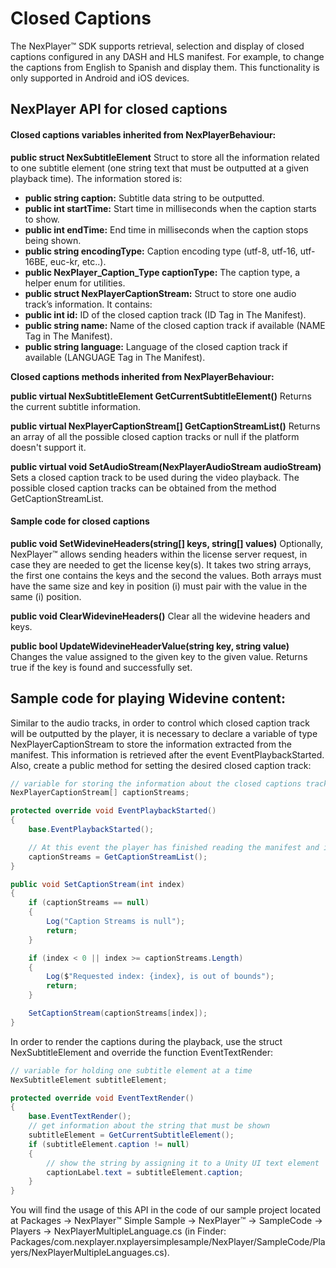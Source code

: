 # Closed Captions

The NexPlayer™ SDK supports retrieval, selection and display of closed captions configured in any DASH and HLS manifest. For example, to change the captions from English to Spanish and display them. This functionality is only supported in Android and iOS devices.

## NexPlayer API for closed captions

#### Closed captions variables inherited from NexPlayerBehaviour:

**public struct NexSubtitleElement**
Struct to store all the information related to one subtitle element (one string text that must be outputted at a given playback time). The information stored is:

- **public string caption:** Subtitle data string to be outputted.
- **public int startTime:** Start time in milliseconds when the caption starts to show.
- **public int endTime:** End time in milliseconds when the caption stops being shown.
- **public string encodingType:** Caption encoding type (utf-8, utf-16, utf-16BE, euc-kr, etc..).
- **public NexPlayer_Caption_Type captionType:** The caption type, a helper enum for utilities.
- **public struct NexPlayerCaptionStream:** Struct to store one audio track’s information. It contains:
- **public int id:** ID of the closed caption track (ID Tag in The Manifest).
- **public string name:** Name of the closed caption track if available (NAME Tag in The Manifest).
- **public string language:** Language of the closed caption track if available  (LANGUAGE Tag in The Manifest).

**Closed captions methods inherited from NexPlayerBehaviour:**

**public virtual NexSubtitleElement GetCurrentSubtitleElement()**
Returns the current subtitle information.

**public virtual NexPlayerCaptionStream[] GetCaptionStreamList()**
Returns an array of all the possible closed caption tracks or null if the platform doesn't support it.

**public virtual void SetAudioStream(NexPlayerAudioStream audioStream)**
Sets a closed caption track to be used during the video playback. The possible closed caption tracks can be obtained from the method GetCaptionStreamList.

#### Sample code for closed captions

**public void SetWidevineHeaders(string[] keys, string[] values)**
Optionally, NexPlayer™ allows sending headers within the license server request, in case they are needed to get the license key(s). It takes two string arrays, the first one contains the keys and the second the values. Both arrays must have the same size and key in position (i) must pair with the value in the same (i) position.

**public void ClearWidevineHeaders()**
Clear all the widevine headers and keys.

**public bool UpdateWidevineHeaderValue(string key, string value)**
Changes the value assigned to the given key to the given value. Returns true if the key is found and successfully set.


## Sample code for playing Widevine content:

Similar to the audio tracks, in order to control which closed caption track will be outputted by the player, it is necessary to declare a variable of type NexPlayerCaptionStream to store the information extracted from the manifest. This information is retrieved after the event EventPlaybackStarted. Also, create a public method for setting the desired closed caption track:

```csharp
// variable for storing the information about the closed captions tracks present inside the manifest
NexPlayerCaptionStream[] captionStreams;

protected override void EventPlaybackStarted()
{
    base.EventPlaybackStarted();

    // At this event the player has finished reading the manifest and is safe to ask for the CC tracks
    captionStreams = GetCaptionStreamList();
}

public void SetCaptionStream(int index)
{
    if (captionStreams == null)
    {
        Log("Caption Streams is null");
        return;
    }

    if (index < 0 || index >= captionStreams.Length)
    {
        Log($"Requested index: {index}, is out of bounds");
        return;
    }

    SetCaptionStream(captionStreams[index]);
}
```
In order to render the captions during the playback, use the struct NexSubtitleElement and override the function EventTextRender:

```csharp
// variable for holding one subtitle element at a time
NexSubtitleElement subtitleElement;

protected override void EventTextRender()
{
    base.EventTextRender();
    // get information about the string that must be shown 
    subtitleElement = GetCurrentSubtitleElement();
    if (subtitleElement.caption != null)
    {
        // show the string by assigning it to a Unity UI text element
        captionLabel.text = subtitleElement.caption;
    }
}
```

You will find the usage of this API in the code of our sample project located at Packages → NexPlayer™ Simple Sample → NexPlayer™ → SampleCode → Players → NexPlayerMultipleLanguage.cs (in Finder: Packages/com.nexplayer.nxplayersimplesample/NexPlayer/SampleCode/Players/NexPlayerMultipleLanguages.cs).